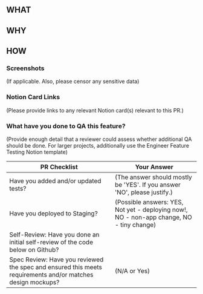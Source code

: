 ## WHAT

## WHY

## HOW

### Screenshots
(If applicable. Also, please censor any sensitive data)

### Notion Card Links
(Please provide links to any relevant Notion card(s) relevant to this PR.)

### What have you done to QA this feature?
(Provide enough detail that a reviewer could assess whether additional QA should be done. For larger projects, additionally use the Engineer Feature Testing Notion template)

PR Checklist | Your Answer
------------ | -------------
Have you added and/or updated tests? |  (The answer should mostly be 'YES'. If you answer 'NO', please justify.)
Have you deployed to Staging? | (Possible answers: YES, Not yet - deploying now!, NO - non-app change, NO - tiny change)
Self-Review: Have you done an initial self-review of the code below on Github? |
Spec Review: Have you reviewed the spec and ensured this meets requirements and/or matches design mockups? | (N/A or Yes)
